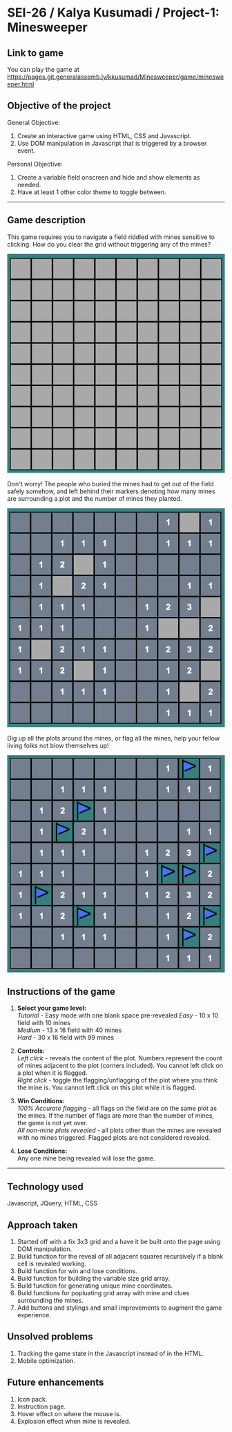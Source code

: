 # SEI-26 / Kalya Kusumadi / Project-1: Minesweeper

## **Link to game**
You can play the game at https://pages.git.generalassemb.ly/kkusumad/Minesweeper/game/minesweeper.html
  

## **Objective of the project**
General Objective:
1. Create an interactive game using HTML, CSS and Javascript.
2. Use DOM manipulation in Javascript that is triggered by a browser event.

Personal Objective:  
1. Create a variable field onscreen and hide and show elements as needed.
2. Have at least 1 other color theme to toggle between.

----------------------------------------------------------------

## **Game description**
This game requires you to navigate a field riddled with mines sensitive to clicking. How do you clear the grid without triggering any of the mines?  

![Starting grid](images/grid.png)

Don't worry! The people who buried the mines had to get out of the field safely somehow, and left behind their markers denoting how many mines are surrounding a plot and the number of mines they planted.  

![Exposed clues](images/grid_with_clues.png)

Dig up all the plots around the mines, or flag all the mines, help your fellow living folks not blow themselves up!

![flagged mines](images/grid_with_flags.png)

## **Instructions of the game**
1. **Select your game level:**  
*Tutorial* - Easy mode with one blank space pre-revealed
*Easy* - 10 x 10 field with 10 mines  
*Medium* - 13 x 16 field with 40 mines  
*Hard* - 30 x 16 field with 99 mines  

1. **Controls:**  
*Left click* - reveals the content of the plot. Numbers represent the count of mines adjacent to the plot (corners included). You cannot left click on a plot when it is flagged.  
*Right click* - toggle the flagging/unflagging of the plot where you think the mine is. You cannot left click on this plot while it is flagged.  

3. **Win Conditions:**  
*100% Accurate flagging* - all flags on the field are on the same plot as the mines. If the number of flags are more than the number of mines, the game is not yet over.  
*All non-mine plots revealed* - all plots other than the mines are revealed  with no mines triggered. Flagged plots are not considered revealed.  

4. **Lose Conditions:**  
Any one mine being revealed will lose the game.

----------------------------------------------------------------
## **Technology used**
Javascript, JQuery, HTML, CSS

## **Approach taken**  
1. Started off with a fix 3x3 grid and a have it be built onto the page using DOM manipulation.
2. Build function for the reveal of all adjacent squares recursively if a blank cell is revealed working.
3. Build function for win and lose conditions.
4. Build function for building the variable size grid array.
5. Build function for generating unique mine coordinates.
6. Build functions for popluating grid array with mine and clues surrounding the mines.
7. Add buttons and stylings and small improvements to augment the game experience.

 ## **Unsolved problems**
 1. Tracking the game state in the Javascript instead of in the HTML.
 2. Mobile optimization.

 ## **Future enhancements**
 1. Icon pack.
 2. Instruction page.
 3. Hover effect on where the mouse is.
 4. Explosion effect when mine is revealed.
